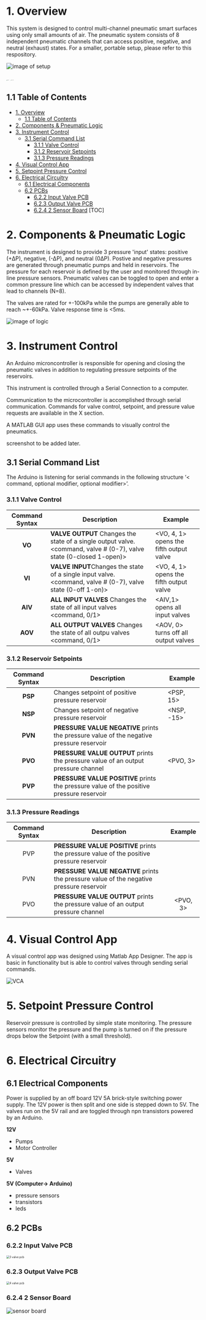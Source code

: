 

# 1. Overview
This system is designed to control multi-channel pneumatic smart surfaces using only small amounts of air. The pneumatic system consists of 8 independent pneumatic channels that can access positive, negative, and neutral (exhaust) states. For a smaller, portable setup, please refer to this respository.

![image of setup](Images/Jan_21_2020/bigpneumatics.png)

<img src="Images/2020_08_19/topView.png" alt="topView" style="zoom:10%;" /> <img src="Images/2020_08_19/backView.png" alt="backView" style="zoom:10%;" />

## 1.1 Table of Contents
* [1\. Overview](#1-overview)
  * [1\.1 Table of Contents](#11-table-of-contents)
* [2\. Components &amp; Pneumatic Logic](#2-components--pneumatic-logic)
* [3\. Instrument Control](#3-instrument-control)
  * [3\.1 Serial Command List](#31-serial-command-list)
    * [3\.1\.1 Valve Control](#311-valve-control)
    * [3\.1\.2 Reservoir Setpoints](#312-reservoir-setpoints)
    * [3\.1\.3 Pressure Readings](#313-pressure-readings)
* [4\. Visual Control App](#4-visual-control-app)
* [5\. Setpoint Pressure Control](#5-setpoint-pressure-control)
* [6\. Electrical Circuitry](#6-electrical-circuitry)
  * [6\.1 Electrical Components](#61-electrical-components)
  * [6\.2 PCBs](#62-pcbs)
    * [6\.2\.2 Input Valve PCB](#622-input-valve-pcb)
    * [6\.2\.3 Output Valve PCB](#623-output-valve-pcb)
    * [6\.2\.4 2 Sensor Board](#624-2-sensor-board)
[TOC]
# 2. Components & Pneumatic Logic

The instrument is designed to provide 3 pressure 'input' states: positive (+∆P), negative, (-∆P), and neutral (0∆P). Postive and negative pressures are generated through pneumatic pumps and held in reservoirs. The pressure for each reservoir is defined by the user and monitored through in-line pressure sensors. Pneumatic valves can be toggled to open and enter a common pressure line which can be accessed by independent valves that lead to channels (N=8). 

The valves are rated for +-100kPa while the pumps are generally able to reach ~+-60kPa. Valve response time is <5ms.

![image of logic](Images/Jan_21_2020/pressuresetup.png)

# 3. Instrument Control

An Arduino microncontroller is responsible for opening and closing the pneumatic valves in addition to regulating pressure setpoints of the reservoirs. 



This instrument is controlled through a Serial Connection to a computer. 



Communication to the microcontroller is accomplished through serial communication. Commands for valve control, setpoint, and pressure value requests are available in the X section.

A MATLAB GUI app uses these commands to visually control the pneumatics.

screenshot to be added later.

## 3.1 Serial Command List

The Arduino is listening for serial commands in the following structure ‘< command, optional modifier, optional modifier>’.

### 3.1.1 Valve Control

| Command Syntax | Description                                                  | Example                                 |
| :------------: | ------------------------------------------------------------ | --------------------------------------- |
|     **VO**     | **VALVE OUTPUT** Changes the state of a single output valve. <command, valve # (0-7), valve state (0-closed 1-open)> | <VO, 4, 1> opens the fifth output valve |
|     **VI**     | **VALVE INPUT**Changes the state of a single input valve. <command, valve # (0-7), valve state (0-off 1-on)> | <VO, 4, 1> opens the fifth output valve |
|    **AIV**     | **ALL INPUT VALVES** Changes the state of all input valves <command, 0/1> | <AIV,1> opens all input valves          |
|    **AOV**     | **ALL OUTPUT VALVES** Changes the state of all outpu valves <command, 0/1> | <AOV, 0> turns off all output valves    |

### 3.1.2 Reservoir Setpoints

| Command Syntax | Description                                                  | Example    |
| :------------: | ------------------------------------------------------------ | ---------- |
|    **PSP**     | Changes setpoint of positive pressure reservoir              | <PSP, 15>  |
|    **NSP**     | Changes setpoint of negative pressure reservoir              | <NSP, -15> |
|    **PVN**     | **PRESSURE VALUE NEGATIVE** prints the pressure value of the negative pressure reservoir | <PVN>      |
|    **PVO**     | **PRESSURE VALUE OUTPUT** prints the pressure value of an output pressure channel | <PVO, 3>   |
|    **PVP**     | **PRESSURE VALUE POSITIVE** prints the pressure value of the positive pressure reservoir | <PVP>      |

### 3.1.3 Pressure Readings

| Command Syntax | Description                                                  | Example  |
| :------------: | ------------------------------------------------------------ | :------: |
|      PVP       | **PRESSURE VALUE POSITIVE** prints the pressure value of the positive pressure reservoir |  <PVP>   |
|      PVN       | **PRESSURE VALUE NEGATIVE** prints the pressure value of the negative pressure reservoir |  <PVN>   |
|      PVO       | **PRESSURE VALUE OUTPUT** prints the pressure value of an output pressure channel | <PVO, 3> |

# 4. Visual Control App

A visual control app was designed using Matlab App Designer. The app is basic in functionality but is able to control valves through sending serial commands. 

![VCA](Visual_Control_System/Pneumatics_App_Jan_24.png)

# 5. Setpoint Pressure Control

Reservoir pressure is controlled by simple state monitoring. The pressure sensors monitor the pressure and the pump is turned on if the pressure drops below the Setpoint (with a small threshold).

# 6. Electrical Circuitry

## 6.1 Electrical Components

Power is supplied by an off board 12V 5A brick-style switching power supply. The 12V power is then split and one side is stepped down to 5V. The valves run on the 5V rail and are toggled through npn transistors powered by an Arduino.

**12V**

- Pumps
- Motor Controller

**5V**

- Valves

**5V (Computer-> Arduino)**

- pressure sensors
- transistors
- leds

## 6.2 PCBs

### 6.2.2 Input Valve PCB

<img src="/Users/kurtislaqua/Documents/GitHub/Pneumatics/Images/3_valve_pcb.png" alt="3 valve pcb" style="zoom:50%;" />

### 6.2.3 Output Valve PCB

<img src="/Users/kurtislaqua/Documents/GitHub/Pneumatics/Images/4_valve_pcb.png" alt="4 valve pcb" style="zoom:50%;" />



### 6.2.4 2 Sensor Board

![sensor board](/Users/kurtislaqua/Documents/GitHub/Pneumatics/Images/sensor_board_image.png)



